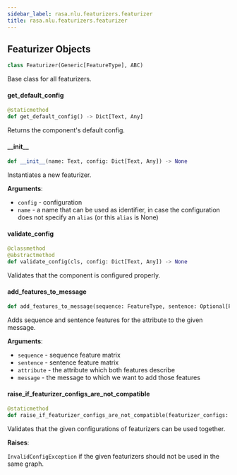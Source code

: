 ```yaml
---
sidebar_label: rasa.nlu.featurizers.featurizer
title: rasa.nlu.featurizers.featurizer
---
```

## Featurizer Objects

```python
class Featurizer(Generic[FeatureType], ABC)
```

Base class for all featurizers.

#### get\_default\_config

```python
@staticmethod
def get_default_config() -> Dict[Text, Any]
```

Returns the component&#x27;s default config.

#### \_\_init\_\_

```python
def __init__(name: Text, config: Dict[Text, Any]) -> None
```

Instantiates a new featurizer.

**Arguments**:

- `config` - configuration
- `name` - a name that can be used as identifier, in case the configuration does
  not specify an `alias` (or this `alias` is None)

#### validate\_config

```python
@classmethod
@abstractmethod
def validate_config(cls, config: Dict[Text, Any]) -> None
```

Validates that the component is configured properly.

#### add\_features\_to\_message

```python
def add_features_to_message(sequence: FeatureType, sentence: Optional[FeatureType], attribute: Text, message: Message) -> None
```

Adds sequence and sentence features for the attribute to the given message.

**Arguments**:

- `sequence` - sequence feature matrix
- `sentence` - sentence feature matrix
- `attribute` - the attribute which both features describe
- `message` - the message to which we want to add those features

#### raise\_if\_featurizer\_configs\_are\_not\_compatible

```python
@staticmethod
def raise_if_featurizer_configs_are_not_compatible(featurizer_configs: Iterable[Dict[Text, Any]]) -> None
```

Validates that the given configurations of featurizers can be used together.

**Raises**:

  `InvalidConfigException` if the given featurizers should not be used in
  the same graph.

